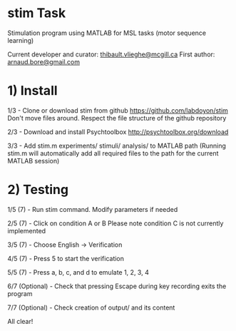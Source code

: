 # stim Task
Stimulation program using MATLAB for MSL tasks (motor sequence learning)

Current developer and curator: thibault.vlieghe@mcgill.ca
First author: arnaud.bore@gmail.com

# 1) Install

1/3 - Clone or download stim from github
https://github.com/labdoyon/stim
Don't move files around. Respect the file structure of the github repository

2/3 - Download and install Psychtoolbox
http://psychtoolbox.org/download

3/3 - Add stim.m experiments/ stimuli/ analysis/ to MATLAB path
(Running stim.m will automatically add all required files to the path
for the current MATLAB session)

# 2) Testing

1/5 (7) - Run stim command. Modify parameters if needed

2/5 (7) - Click on condition A or B
Please note condition C is not currently implemented

3/5 (7) - Choose English -> Verification

4/5 (7) - Press 5 to start the verification

5/5 (7) - Press a, b, c, and d to emulate 1, 2, 3, 4

6/7 (Optional) - Check that pressing Escape during key recording exits the program

7/7 (Optional) - Check creation of output/ and its content

All clear!